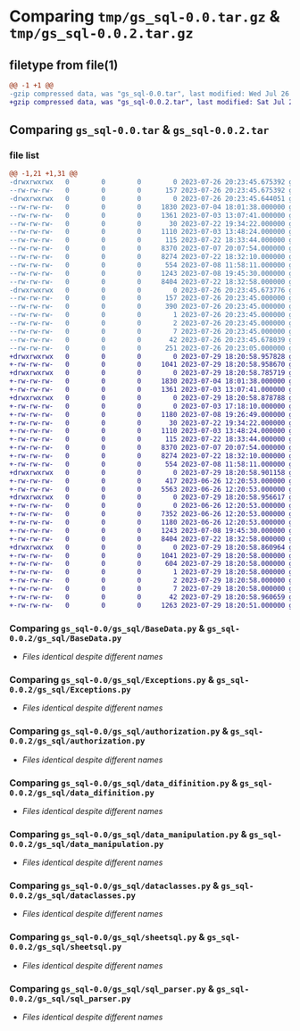 # Comparing `tmp/gs_sql-0.0.tar.gz` & `tmp/gs_sql-0.0.2.tar.gz`

## filetype from file(1)

```diff
@@ -1 +1 @@
-gzip compressed data, was "gs_sql-0.0.tar", last modified: Wed Jul 26 20:23:45 2023, max compression
+gzip compressed data, was "gs_sql-0.0.2.tar", last modified: Sat Jul 29 18:20:58 2023, max compression
```

## Comparing `gs_sql-0.0.tar` & `gs_sql-0.0.2.tar`

### file list

```diff
@@ -1,21 +1,31 @@
-drwxrwxrwx   0        0        0        0 2023-07-26 20:23:45.675392 gs_sql-0.0/
--rw-rw-rw-   0        0        0      157 2023-07-26 20:23:45.675392 gs_sql-0.0/PKG-INFO
-drwxrwxrwx   0        0        0        0 2023-07-26 20:23:45.644051 gs_sql-0.0/gs_sql/
--rw-rw-rw-   0        0        0     1830 2023-07-04 18:01:38.000000 gs_sql-0.0/gs_sql/BaseData.py
--rw-rw-rw-   0        0        0     1361 2023-07-03 13:07:41.000000 gs_sql-0.0/gs_sql/Exceptions.py
--rw-rw-rw-   0        0        0       30 2023-07-22 19:34:22.000000 gs_sql-0.0/gs_sql/__init__.py
--rw-rw-rw-   0        0        0     1110 2023-07-03 13:48:24.000000 gs_sql-0.0/gs_sql/authorization.py
--rw-rw-rw-   0        0        0      115 2023-07-22 18:33:44.000000 gs_sql-0.0/gs_sql/configuration.py
--rw-rw-rw-   0        0        0     8370 2023-07-07 20:07:54.000000 gs_sql-0.0/gs_sql/data_difinition.py
--rw-rw-rw-   0        0        0     8274 2023-07-22 18:32:10.000000 gs_sql-0.0/gs_sql/data_manipulation.py
--rw-rw-rw-   0        0        0      554 2023-07-08 11:58:11.000000 gs_sql-0.0/gs_sql/dataclasses.py
--rw-rw-rw-   0        0        0     1243 2023-07-08 19:45:30.000000 gs_sql-0.0/gs_sql/sheetsql.py
--rw-rw-rw-   0        0        0     8404 2023-07-22 18:32:58.000000 gs_sql-0.0/gs_sql/sql_parser.py
-drwxrwxrwx   0        0        0        0 2023-07-26 20:23:45.673776 gs_sql-0.0/gs_sql.egg-info/
--rw-rw-rw-   0        0        0      157 2023-07-26 20:23:45.000000 gs_sql-0.0/gs_sql.egg-info/PKG-INFO
--rw-rw-rw-   0        0        0      390 2023-07-26 20:23:45.000000 gs_sql-0.0/gs_sql.egg-info/SOURCES.txt
--rw-rw-rw-   0        0        0        1 2023-07-26 20:23:45.000000 gs_sql-0.0/gs_sql.egg-info/dependency_links.txt
--rw-rw-rw-   0        0        0        2 2023-07-26 20:23:45.000000 gs_sql-0.0/gs_sql.egg-info/not-zip-safe
--rw-rw-rw-   0        0        0        7 2023-07-26 20:23:45.000000 gs_sql-0.0/gs_sql.egg-info/top_level.txt
--rw-rw-rw-   0        0        0       42 2023-07-26 20:23:45.678039 gs_sql-0.0/setup.cfg
--rw-rw-rw-   0        0        0      251 2023-07-26 20:23:05.000000 gs_sql-0.0/setup.py
+drwxrwxrwx   0        0        0        0 2023-07-29 18:20:58.957828 gs_sql-0.0.2/
+-rw-rw-rw-   0        0        0     1041 2023-07-29 18:20:58.958670 gs_sql-0.0.2/PKG-INFO
+drwxrwxrwx   0        0        0        0 2023-07-29 18:20:58.785719 gs_sql-0.0.2/gs_sql/
+-rw-rw-rw-   0        0        0     1830 2023-07-04 18:01:38.000000 gs_sql-0.0.2/gs_sql/BaseData.py
+-rw-rw-rw-   0        0        0     1361 2023-07-03 13:07:41.000000 gs_sql-0.0.2/gs_sql/Exceptions.py
+drwxrwxrwx   0        0        0        0 2023-07-29 18:20:58.878788 gs_sql-0.0.2/gs_sql/Tests/
+-rw-rw-rw-   0        0        0        0 2023-07-03 17:18:10.000000 gs_sql-0.0.2/gs_sql/Tests/__init__.py
+-rw-rw-rw-   0        0        0     1180 2023-07-08 19:26:49.000000 gs_sql-0.0.2/gs_sql/Tests/unit_tests.py
+-rw-rw-rw-   0        0        0       30 2023-07-22 19:34:22.000000 gs_sql-0.0.2/gs_sql/__init__.py
+-rw-rw-rw-   0        0        0     1110 2023-07-03 13:48:24.000000 gs_sql-0.0.2/gs_sql/authorization.py
+-rw-rw-rw-   0        0        0      115 2023-07-22 18:33:44.000000 gs_sql-0.0.2/gs_sql/configuration.py
+-rw-rw-rw-   0        0        0     8370 2023-07-07 20:07:54.000000 gs_sql-0.0.2/gs_sql/data_difinition.py
+-rw-rw-rw-   0        0        0     8274 2023-07-22 18:32:10.000000 gs_sql-0.0.2/gs_sql/data_manipulation.py
+-rw-rw-rw-   0        0        0      554 2023-07-08 11:58:11.000000 gs_sql-0.0.2/gs_sql/dataclasses.py
+drwxrwxrwx   0        0        0        0 2023-07-29 18:20:58.901158 gs_sql-0.0.2/gs_sql/pandasql/
+-rw-rw-rw-   0        0        0      417 2023-06-26 12:20:53.000000 gs_sql-0.0.2/gs_sql/pandasql/__init__.py
+-rw-rw-rw-   0        0        0     5563 2023-06-26 12:20:53.000000 gs_sql-0.0.2/gs_sql/pandasql/sqldf.py
+drwxrwxrwx   0        0        0        0 2023-07-29 18:20:58.956617 gs_sql-0.0.2/gs_sql/pandasql/tests/
+-rw-rw-rw-   0        0        0        0 2023-06-26 12:20:53.000000 gs_sql-0.0.2/gs_sql/pandasql/tests/__init__.py
+-rw-rw-rw-   0        0        0     7352 2023-06-26 12:20:53.000000 gs_sql-0.0.2/gs_sql/pandasql/tests/test_pandasql.py
+-rw-rw-rw-   0        0        0     1180 2023-06-26 12:20:53.000000 gs_sql-0.0.2/gs_sql/pandasql/tests/test_utils.py
+-rw-rw-rw-   0        0        0     1243 2023-07-08 19:45:30.000000 gs_sql-0.0.2/gs_sql/sheetsql.py
+-rw-rw-rw-   0        0        0     8404 2023-07-22 18:32:58.000000 gs_sql-0.0.2/gs_sql/sql_parser.py
+drwxrwxrwx   0        0        0        0 2023-07-29 18:20:58.860964 gs_sql-0.0.2/gs_sql.egg-info/
+-rw-rw-rw-   0        0        0     1041 2023-07-29 18:20:58.000000 gs_sql-0.0.2/gs_sql.egg-info/PKG-INFO
+-rw-rw-rw-   0        0        0      604 2023-07-29 18:20:58.000000 gs_sql-0.0.2/gs_sql.egg-info/SOURCES.txt
+-rw-rw-rw-   0        0        0        1 2023-07-29 18:20:58.000000 gs_sql-0.0.2/gs_sql.egg-info/dependency_links.txt
+-rw-rw-rw-   0        0        0        2 2023-07-29 18:20:58.000000 gs_sql-0.0.2/gs_sql.egg-info/not-zip-safe
+-rw-rw-rw-   0        0        0        7 2023-07-29 18:20:58.000000 gs_sql-0.0.2/gs_sql.egg-info/top_level.txt
+-rw-rw-rw-   0        0        0       42 2023-07-29 18:20:58.960659 gs_sql-0.0.2/setup.cfg
+-rw-rw-rw-   0        0        0     1263 2023-07-29 18:20:51.000000 gs_sql-0.0.2/setup.py
```

### Comparing `gs_sql-0.0/gs_sql/BaseData.py` & `gs_sql-0.0.2/gs_sql/BaseData.py`

 * *Files identical despite different names*

### Comparing `gs_sql-0.0/gs_sql/Exceptions.py` & `gs_sql-0.0.2/gs_sql/Exceptions.py`

 * *Files identical despite different names*

### Comparing `gs_sql-0.0/gs_sql/authorization.py` & `gs_sql-0.0.2/gs_sql/authorization.py`

 * *Files identical despite different names*

### Comparing `gs_sql-0.0/gs_sql/data_difinition.py` & `gs_sql-0.0.2/gs_sql/data_difinition.py`

 * *Files identical despite different names*

### Comparing `gs_sql-0.0/gs_sql/data_manipulation.py` & `gs_sql-0.0.2/gs_sql/data_manipulation.py`

 * *Files identical despite different names*

### Comparing `gs_sql-0.0/gs_sql/dataclasses.py` & `gs_sql-0.0.2/gs_sql/dataclasses.py`

 * *Files identical despite different names*

### Comparing `gs_sql-0.0/gs_sql/sheetsql.py` & `gs_sql-0.0.2/gs_sql/sheetsql.py`

 * *Files identical despite different names*

### Comparing `gs_sql-0.0/gs_sql/sql_parser.py` & `gs_sql-0.0.2/gs_sql/sql_parser.py`

 * *Files identical despite different names*

